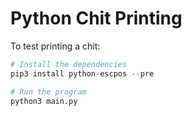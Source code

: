 # Python Chit Printing

To test printing a chit:

```python
# Install the dependencies
pip3 install python-escpos --pre

# Run the program
python3 main.py
```

